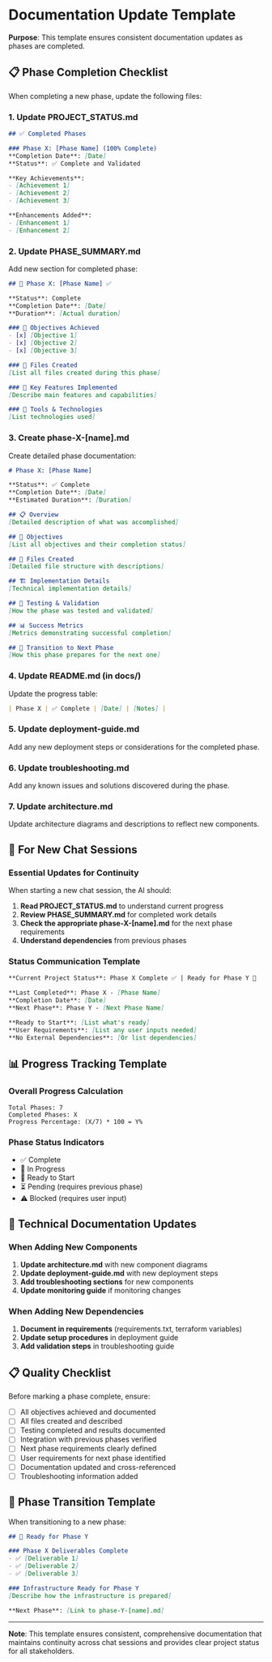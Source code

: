 # Documentation Update Template

**Purpose**: This template ensures consistent documentation updates as phases are completed.

## 📋 Phase Completion Checklist

When completing a new phase, update the following files:

### 1. Update PROJECT_STATUS.md
```markdown
## ✅ Completed Phases

### Phase X: [Phase Name] (100% Complete)
**Completion Date**: [Date]
**Status**: ✅ Complete and Validated

**Key Achievements**:
- [Achievement 1]
- [Achievement 2]
- [Achievement 3]

**Enhancements Added**:
- [Enhancement 1]
- [Enhancement 2]
```

### 2. Update PHASE_SUMMARY.md
Add new section for completed phase:
```markdown
## 🔧 Phase X: [Phase Name] ✅

**Status**: Complete
**Completion Date**: [Date]
**Duration**: [Actual duration]

### 🎯 Objectives Achieved
- [x] [Objective 1]
- [x] [Objective 2]
- [x] [Objective 3]

### 📁 Files Created
[List all files created during this phase]

### 🚀 Key Features Implemented
[Describe main features and capabilities]

### 🔧 Tools & Technologies
[List technologies used]
```

### 3. Create phase-X-[name].md
Create detailed phase documentation:
```markdown
# Phase X: [Phase Name]

**Status**: ✅ Complete
**Completion Date**: [Date]
**Estimated Duration**: [Duration]

## 📋 Overview
[Detailed description of what was accomplished]

## 🎯 Objectives
[List all objectives and their completion status]

## 📁 Files Created
[Detailed file structure with descriptions]

## 🏗️ Implementation Details
[Technical implementation details]

## 🧪 Testing & Validation
[How the phase was tested and validated]

## 📊 Success Metrics
[Metrics demonstrating successful completion]

## 🚀 Transition to Next Phase
[How this phase prepares for the next one]
```

### 4. Update README.md (in docs/)
Update the progress table:
```markdown
| Phase X | ✅ Complete | [Date] | [Notes] |
```

### 5. Update deployment-guide.md
Add any new deployment steps or considerations for the completed phase.

### 6. Update troubleshooting.md
Add any known issues and solutions discovered during the phase.

### 7. Update architecture.md
Update architecture diagrams and descriptions to reflect new components.

## 🔄 For New Chat Sessions

### Essential Updates for Continuity
When starting a new chat session, the AI should:

1. **Read PROJECT_STATUS.md** to understand current progress
2. **Review PHASE_SUMMARY.md** for completed work details
3. **Check the appropriate phase-X-[name].md** for the next phase requirements
4. **Understand dependencies** from previous phases

### Status Communication Template
```markdown
**Current Project Status**: Phase X Complete ✅ | Ready for Phase Y 🚀

**Last Completed**: Phase X - [Phase Name]
**Completion Date**: [Date]
**Next Phase**: Phase Y - [Next Phase Name]

**Ready to Start**: [List what's ready]
**User Requirements**: [List any user inputs needed]
**No External Dependencies**: [Or list dependencies]
```

## 📊 Progress Tracking Template

### Overall Progress Calculation
```
Total Phases: 7
Completed Phases: X
Progress Percentage: (X/7) * 100 = Y%
```

### Phase Status Indicators
- ✅ Complete
- 🚧 In Progress  
- 🚀 Ready to Start
- ⏳ Pending (requires previous phase)
- ⚠️ Blocked (requires user input)

## 🔧 Technical Documentation Updates

### When Adding New Components
1. **Update architecture.md** with new component diagrams
2. **Update deployment-guide.md** with new deployment steps
3. **Add troubleshooting sections** for new components
4. **Update monitoring guide** if monitoring changes

### When Adding New Dependencies
1. **Document in requirements** (requirements.txt, terraform variables)
2. **Update setup procedures** in deployment guide
3. **Add validation steps** in troubleshooting guide

## 📋 Quality Checklist

Before marking a phase complete, ensure:

- [ ] All objectives achieved and documented
- [ ] All files created and described
- [ ] Testing completed and results documented
- [ ] Integration with previous phases verified
- [ ] Next phase requirements clearly defined
- [ ] User requirements for next phase identified
- [ ] Documentation updated and cross-referenced
- [ ] Troubleshooting information added

## 🚀 Phase Transition Template

When transitioning to a new phase:

```markdown
## 🚀 Ready for Phase Y

### Phase X Deliverables Complete
- ✅ [Deliverable 1]
- ✅ [Deliverable 2]
- ✅ [Deliverable 3]

### Infrastructure Ready for Phase Y
[Describe how the infrastructure is prepared]

**Next Phase**: [Link to phase-Y-[name].md]
```

---

**Note**: This template ensures consistent, comprehensive documentation that maintains continuity across chat sessions and provides clear project status for all stakeholders.